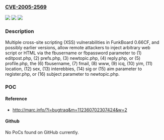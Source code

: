 ### [CVE-2005-2569](https://cve.mitre.org/cgi-bin/cvename.cgi?name=CVE-2005-2569)
![](https://img.shields.io/static/v1?label=Product&message=n%2Fa&color=blue)
![](https://img.shields.io/static/v1?label=Version&message=n%2Fa&color=blue)
![](https://img.shields.io/static/v1?label=Vulnerability&message=n%2Fa&color=brighgreen)

### Description

Multiple cross-site scripting (XSS) vulnerabilities in FunkBoard 0.66CF, and possibly earlier versions, allow remote attackers to inject arbitrary web script or HTML via the fbusername or fbpassword parameter to (1) editpost.php, (2) prefs.php, (3) newtopic.php, (4) reply.php, or (5) profile.php, the (6) fbusername, (7) fmail, (8) www, (9) icq, (10) yim, (11) location, (12) sex, (13) interebbies, (14) sig or (15) aim parameter to register.php, or (16) subject parameter to newtopic.php.

### POC

#### Reference
- http://marc.info/?l=bugtraq&m=112360702307424&w=2

#### Github
No PoCs found on GitHub currently.

